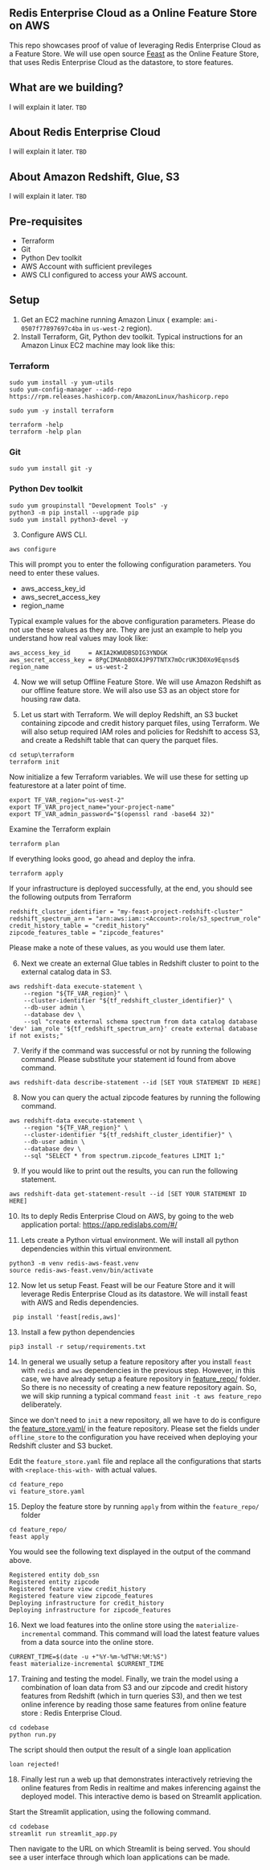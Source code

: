 ## Redis Enterprise Cloud as a Online Feature Store on AWS

This repo showcases proof of value of leveraging Redis Enterprise Cloud as a Feature Store.
We will use open source [Feast](https://feast.dev/) as the Online Feature Store, that uses Redis Enterprise Cloud as the datastore, to store features.

## What are we building?

I will explain it later. `TBD`

## About Redis Enterprise Cloud

I will explain it later. `TBD`

## About Amazon Redshift, Glue, S3

I will explain it later. `TBD`

## Pre-requisites
- Terraform
- Git
- Python Dev toolkit
- AWS Account with sufficient previleges
- AWS CLI configured to access your AWS account.



## Setup
1. Get an EC2 machine running Amazon Linux ( example:  `ami-0507f77897697c4ba` in `us-west-2` region).
2. Install Terraform, Git, Python dev toolkit.
Typical instructions for an Amazon Linux EC2 machine may look like this:

### Terraform
```
sudo yum install -y yum-utils
sudo yum-config-manager --add-repo https://rpm.releases.hashicorp.com/AmazonLinux/hashicorp.repo

sudo yum -y install terraform

terraform -help
terraform -help plan
```

### Git
```
sudo yum install git -y
```
### Python Dev toolkit

```
sudo yum groupinstall "Development Tools" -y
python3 -m pip install --upgrade pip
sudo yum install python3-devel -y
```

3. Configure AWS CLI.
```
aws configure
```
This will prompt you to enter the following configuration parameters. You need to enter these values.
- aws_access_key_id
- aws_secret_access_key
- region_name

Typical example values for the above configuration parameters. Please do not use these values as they are. They are just an example to help you understand how real values may look like:
```
aws_access_key_id     = AKIA2KWUDBSDIG3YNDGK
aws_secret_access_key = 8PgCIMAnbBOX4JP97TNTX7mOcrUK3D0Xo9Eqnsd$
region_name           = us-west-2
```

4. Now we will setup Offline Feature Store. We will use Amazon Redshift as our offline feature store. We will also use S3 as an object store for housing raw data.

5. Let us start with Terraform. We will deploy Redshift, an S3 bucket containing zipcode and credit history parquet files, using Terraform. We will also setup required IAM roles and policies for Redshift to access S3, and create a Redshift table that can query the parquet files.

```
cd setup\terraform
terraform init

```
Now initialize a few Terraform variables. We will use these for setting up featurestore at a later point of time.

```
export TF_VAR_region="us-west-2"
export TF_VAR_project_name="your-project-name"
export TF_VAR_admin_password="$(openssl rand -base64 32)"
```
Examine the Terraform explain
```
terraform plan
```
If everything looks good, go ahead and deploy the infra.

```
terraform apply
```

If your infrastructure is deployed successfully, at the end, you should see the following outputs from Terraform

```
redshift_cluster_identifier = "my-feast-project-redshift-cluster"
redshift_spectrum_arn = "arn:aws:iam::<Account>:role/s3_spectrum_role"
credit_history_table = "credit_history"
zipcode_features_table = "zipcode_features"
```
Please make a note of these values, as you would use them later.

6. Next we create an external Glue tables in Redshift cluster to point to the external catalog data in S3.

```
aws redshift-data execute-statement \
    --region "${TF_VAR_region}" \
    --cluster-identifier "${tf_redshift_cluster_identifier}" \
    --db-user admin \
    --database dev \
    --sql "create external schema spectrum from data catalog database 'dev' iam_role '${tf_redshift_spectrum_arn}' create external database if not exists;"
```

7. Verify if the command was successful or not by running the following command. Please substitute your statement id found from above command.
```
aws redshift-data describe-statement --id [SET YOUR STATEMENT ID HERE]
```

8. Now you can query the actual zipcode features by running the following command.
```
aws redshift-data execute-statement \
    --region "${TF_VAR_region}" \
    --cluster-identifier "${tf_redshift_cluster_identifier}" \
    --db-user admin \
    --database dev \
    --sql "SELECT * from spectrum.zipcode_features LIMIT 1;"
```

9. If you would like to print out the results, you can run the following statement.
```
aws redshift-data get-statement-result --id [SET YOUR STATEMENT ID HERE]
```

10. Its to deply Redis Enterprise Cloud on AWS, by going to the web application portal: https://app.redislabs.com/#/

11. Lets create a Python virtual environment. We will install all python dependencies within this virtual environment.

```
python3 -m venv redis-aws-feast.venv
source redis-aws-feast.venv/bin/activate
```


12. Now let us setup Feast. Feast will be our Feature Store and it will leverage Redis Enterprise Cloud as its datastore. We will install feast with AWS and Redis dependencies.

```
 pip install 'feast[redis,aws]'
```

13. Install a few python dependencies
```
pip3 install -r setup/requirements.txt
```

14. In general we usually setup a feature repository after you install `feast` with `redis` and `aws` dependencies in the previous step. However, in this case, we have already setup a feature repository in [feature_repo/](feature_repo/) folder. So there is no necessity of creating a new feature repository again. So, we will skip running a typical command `feast init -t aws feature_repo` deliberately.

Since we don't need to `init` a new repository, all we have to do is configure the
[feature_store.yaml/](feature_repo/feature_store.yaml) in the feature repository. Please set the fields under
`offline_store` to the configuration you have received when deploying your Redshift cluster and S3 bucket.

Edit the `feature_store.yaml` file and replace all the configurations that starts with `<replace-this-with-` with actual values.

```
cd feature_repo
vi feature_store.yaml
```



15. Deploy the feature store by running `apply` from within the `feature_repo/` folder
```
cd feature_repo/
feast apply
```
You would see the following text displayed in the output of the command above.
```
Registered entity dob_ssn
Registered entity zipcode
Registered feature view credit_history
Registered feature view zipcode_features
Deploying infrastructure for credit_history
Deploying infrastructure for zipcode_features
```

16. Next we load features into the online store using the `materialize-incremental` command. This command will load the latest feature values from a data source into the online store.

```
CURRENT_TIME=$(date -u +"%Y-%m-%dT%H:%M:%S")
feast materialize-incremental $CURRENT_TIME
```

17. Training and testing the model.
Finally, we train the model using a combination of loan data from S3 and our zipcode and credit history features from Redshift (which in turn queries S3), and then we test online inference by reading those same features from online feature store : Redis Enterprise Cloud.

```
cd codebase
python run.py
```
The script should then output the result of a single loan application
```
loan rejected!
```

18. Finally lest run a web up that demonstrates interactively retrieving the online features from Redis in realtime and makes inferencing against the deployed model. This interactive demo is based on Streamlit application.

Start the Streamlit application, using the following command.
```
cd codebase
streamlit run streamlit_app.py
```
Then navigate to the URL on which Streamlit is being served. You should see a user interface through which loan applications can be made.
